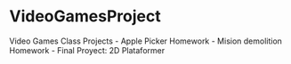 # VideoGamesProject
Video Games Class Projects
    - Apple Picker Homework
    - Mision demolition Homework
    - Final Proyect: 2D Plataformer 
    
